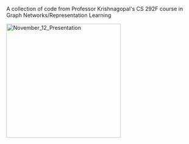 A collection of code from Professor Krishnagopal's CS 292F course in Graph Networks/Representation Learning

<img width="300" alt="November_12_Presentation" src="https://github.com/user-attachments/assets/80cfb185-2caa-4919-94ce-3e284e0421f7">
